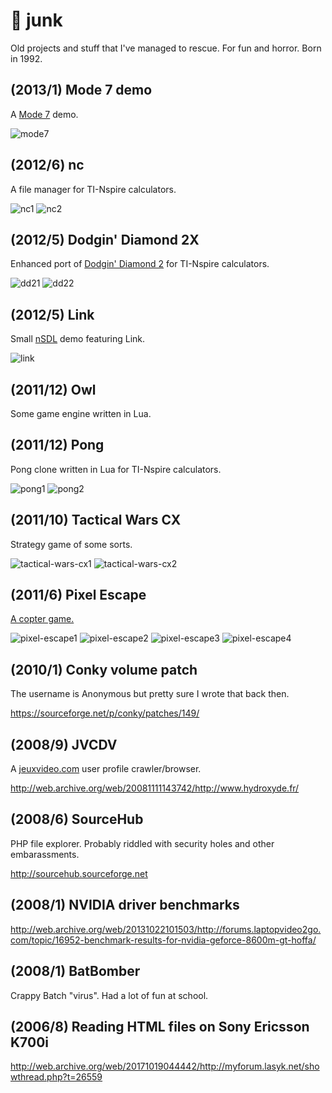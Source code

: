 # 💩 junk
Old projects and stuff that I've managed to rescue. For fun and horror. Born in 1992.

## (2013/1) Mode 7 demo

A [Mode 7](https://en.wikipedia.org/wiki/Mode_7) demo.

![mode7](screenshots/mode7.png?raw=true)

## (2012/6) nc

A file manager for TI-Nspire calculators.

![nc1](screenshots/nc1.png?raw=true) ![nc2](screenshots/nc2.png?raw=true)

## (2012/5) Dodgin' Diamond 2X

Enhanced port of [Dodgin' Diamond 2](https://www.usebox.net/jjm/dd2/) for TI-Nspire calculators. 

![dd21](screenshots/dd21.png?raw=true) ![dd22](screenshots/dd22.png?raw=true)

## (2012/5) Link

Small [nSDL](https://github.com/hoffa/nSDL) demo featuring Link.

![link](screenshots/link.png?raw=true)

## (2011/12) Owl

Some game engine written in Lua.

## (2011/12) Pong

Pong clone written in Lua for TI-Nspire calculators.

![pong1](screenshots/pong1.gif?raw=true) ![pong2](screenshots/pong2.gif?raw=true)

## (2011/10) Tactical Wars CX

Strategy game of some sorts.

![tactical-wars-cx1](screenshots/tactical-wars-cx1.gif?raw=true) ![tactical-wars-cx2](screenshots/tactical-wars-cx2.gif?raw=true)

## (2011/6) Pixel Escape

[A copter game.](http://www.ticalc.org/archives/files/fileinfo/439/43923.html)

![pixel-escape1](screenshots/pixel-escape1.gif?raw=true) ![pixel-escape2](screenshots/pixel-escape2.gif?raw=true) ![pixel-escape3](screenshots/pixel-escape3.gif?raw=true) ![pixel-escape4](screenshots/pixel-escape4.gif?raw=true)

## (2010/1) Conky volume patch

The username is Anonymous but pretty sure I wrote that back then.

https://sourceforge.net/p/conky/patches/149/

## (2008/9) JVCDV

A [jeuxvideo.com](http://jeuxvideo.com) user profile crawler/browser.

http://web.archive.org/web/20081111143742/http://www.hydroxyde.fr/

## (2008/6) SourceHub

PHP file explorer. Probably riddled with security holes and other embarassments.

http://sourcehub.sourceforge.net

## (2008/1) NVIDIA driver benchmarks

http://web.archive.org/web/20131022101503/http://forums.laptopvideo2go.com/topic/16952-benchmark-results-for-nvidia-geforce-8600m-gt-hoffa/

## (2008/1) BatBomber

Crappy Batch "virus". Had a lot of fun at school.

## (2006/8) Reading HTML files on Sony Ericsson K700i

http://web.archive.org/web/20171019044442/http://myforum.lasyk.net/showthread.php?t=26559
